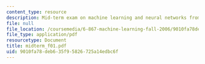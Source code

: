 ```yaml
---
content_type: resource
description: Mid-term exam on machine learning and neural networks from Fall 2003.
file: null
file_location: /coursemedia/6-867-machine-learning-fall-2006/9010fa78deb635f95826725a14edbc6f_midterm_f01.pdf
file_type: application/pdf
resourcetype: Document
title: midterm_f01.pdf
uid: 9010fa78-deb6-35f9-5826-725a14edbc6f
---
```

